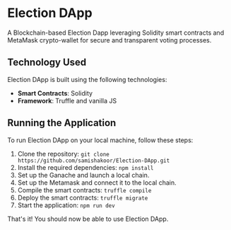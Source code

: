 # Election DApp

A Blockchain-based Election Dapp leveraging Solidity smart contracts and MetaMask crypto-wallet for secure and transparent voting processes.


## Technology Used

Election DApp is built using the following technologies:

- **Smart Contracts**: Solidity
- **Framework**: Truffle and vanilla JS


## Running the Application

To run Election DApp on your local machine, follow these steps:

1. Clone the repository: `git clone https://github.com/samishakoor/Election-DApp.git`
2. Install the required dependencies: `npm install`
3. Set up the Ganache and launch a local chain.
4. Set up the Metamask and connect it to the local chain.
5. Compile the smart contracts: `truffle compile`
6. Deploy the smart contracts: `truffle migrate`
7. Start the application: `npm run dev`

That's it! You should now be able to use Election DApp.
